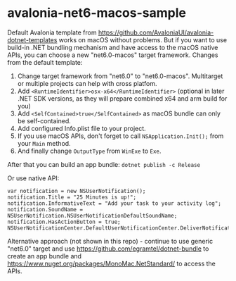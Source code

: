 # avalonia-net6-macos-sample

Default Avalonia template from https://github.com/AvaloniaUI/avalonia-dotnet-templates works on macOS without problems.
But if you want to use build-in .NET bundling mechanism and have access to the macOS native APIs, you can choose a new "net6.0-macos" target framework.
Changes from the default template:
1. Change target framework from "net6.0" to "net6.0-macos". Multitarget or multiple projects can help with cross platfom.
2. Add `<RuntimeIdentifier>osx-x64</RuntimeIdentifier>` (optional in later .NET SDK versions, as they will prepare combined x64 and arm build for you)
3. Add `<SelfContained>true</SelfContained>` as macOS bundle can only be self-contained.
4. Add configured Info.plist file to your project. 
5. If you use macOS APIs, don't forget to call `NSApplication.Init();` from your `Main` method.
6. And finally change `OutputType` from `WinExe` to `Exe`.

After that you can build an app bundle:
`dotnet publish -c Release`

Or use native API:
```
var notification = new NSUserNotification();
notification.Title = "25 Minutes is up!";
notification.InformativeText = "Add your task to your activity log";
notification.SoundName = NSUserNotification.NSUserNotificationDefaultSoundName;
notification.HasActionButton = true;
NSUserNotificationCenter.DefaultUserNotificationCenter.DeliverNotification(notification);
```



Alternative approach (not shown in this repo) - continue to use generic "net6.0" target and use https://github.com/egramtel/dotnet-bundle to create an app bundle and https://www.nuget.org/packages/MonoMac.NetStandard/ to access the APIs.
